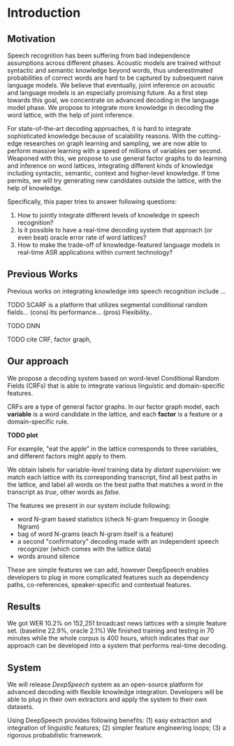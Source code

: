 Introduction
====

Motivation
----

Speech recognition has been suffering from bad independence assumptions
across different phases. Acoustic models are trained without syntactic
and semantic knowledge beyond words, thus underestimated probabilities
of correct words are hard to be captured by subsequent naive language
models. We believe that eventually, joint inference on acoustic and
language models is an especially promising future. As a first step
towards this goal, we concentrate on advanced decoding in the language
model phase. We propose to integrate more knowledge in decoding the word
lattice, with the help of joint inference.

For state-of-the-art decoding approaches, it is hard to integrate
sophisticated knowledge because of scalability reasons. With the
cutting-edge researches on graph learning and sampling, we are now able
to perform massive learning with a speed of millions of variables per
second. Weaponed with this, we propose to use general factor graphs to
do learning and inference on word lattices, integrating different kinds
of knowledge including syntactic, semantic, context and higher-level
knowledge. If time permits, we will try generating new candidates
outside the lattice, with the help of knowledge.

Specifically, this paper tries to answer following questions:

1. How to jointly integrate different levels of knowledge in speech recognition?
2. Is it possible to have a real-time decoding system that approach (or even beat) oracle error rate of word lattices?
3. How to make the trade-off of knowledge-featured language models 
   in real-time ASR applications within current technology?

Previous Works
----

Previous works on integrating knowledge into speech recognition include ...

TODO SCARF is a platform that utilizes segmental conditional random fields... (cons) Its performance... (pros) Flexibility..

TODO DNN

TODO cite CRF, 
factor graph,



Our approach
----

We propose a decoding system based on word-level Conditional Random Fields (CRFs) that is able to integrate various linguistic and domain-specific features. 

CRFs are a type of general factor graphs. In our factor graph model, each **variable** is a word candidate in the lattice, and each **factor** is a feature or a domain-specific rule. 

**TODO plot**

For example, "eat the apple" in the lattice corresponds to three variables, and different factors might apply to them.

We obtain labels for variable-level training data by *distant supervision*: we match each lattice with its corresponding transcript, find all best paths in the lattice, and label all words on the best paths that matches a word in the transcript as *true*, other words as *false*.

The features we present in our system include following: 

- word N-gram based statistics (check N-gram frequency in Google Ngram)
- bag of word N-grams (each N-gram itself is a feature) 
- a second "confirmatory" decoding made with an independent speech recognizer (which comes with the lattice data)
- words around silence

These are simple features we can add, however DeepSpeech enables developers to plug in more complicated features such as dependency paths, co-references, speaker-specific and contextual features.

Results
----
We got WER 10.2% on 152,251 broadcast news lattices with a simple feature set. (baseline 22.9%, oracle 2.1%) We finished training and testing in 70 minutes while the whole corpus is 400 hours, which indicates that our approach can be developed into a system that performs real-time decoding.

System
----

We will release *DeepSpeech* system as an open-source platform for advanced decoding with flexible knowledge integration. Developers will be able to plug in their own extractors and apply the system to their own datasets.

Using DeepSpeech provides following benefits: (1) easy extraction and integration of linguistic features; (2) simpler feature engineering loops; (3) a rigorous probabilistic framework.

